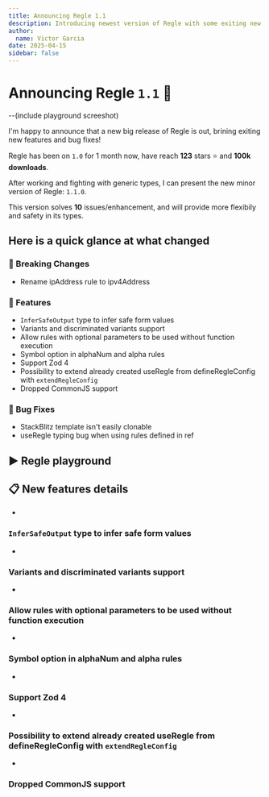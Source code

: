 ```yaml
---
title: Announcing Regle 1.1
description: Introducing newest version of Regle with some exiting new features
author:
  name: Victor Garcia
date: 2025-04-15
sidebar: false
---
```



# Announcing Regle `1.1` 🎉 

--(include playground screeshot)

I'm happy to announce that a new big release of Regle is out, brining exiting new features and bug fixes!

Regle has been on `1.0` for 1 month now, have reach **123** stars ⭐️ and **100k downloads**.

After working and fighting with generic types, I can present the new minor version of Regle: `1.1.0`.

This version solves **10** issues/enhancement, and will provide more flexibily and safety in its types.

## Here is a quick glance at what changed

### 🚨 Breaking Changes

- Rename ipAddress rule to ipv4Address

### 🚀 Features

- `InferSafeOutput` type to infer safe form values
- Variants and discriminated variants support
- Allow rules with optional parameters to be used without function execution
- Symbol option in alphaNum and alpha rules
- Support Zod 4
- Possibility to extend already created useRegle from defineRegleConfig with `extendRegleConfig`
- Dropped CommonJS support

### 🐞 Bug Fixes

- StackBlitz template isn't easily clonable
- useRegle typing bug when using rules defined in ref

## ▶️ Regle playground


## 📋 New features details 

-

### `InferSafeOutput` type to infer safe form values

-

### Variants and discriminated variants support

-

### Allow rules with optional parameters to be used without function execution

-

### Symbol option in alphaNum and alpha rules

-

### Support Zod 4

-

### Possibility to extend already created useRegle from defineRegleConfig with `extendRegleConfig`

-

### Dropped CommonJS support
